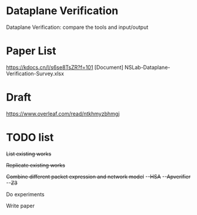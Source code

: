 # Dataplane Verification
Dataplane Verification: compare the tools and input/output

# Paper List
https://kdocs.cn/l/s6se8TsZR?f=101
[Document] NSLab-Dataplane-Verification-Survey.xlsx

# Draft
https://www.overleaf.com/read/ntkhmyzbhmgj

# TODO list
~~List existing works~~

~~Replicate existing works~~

~~Combine different packet expression and network model~~
--~~HSA~~
--~~Apverifier~~
--~~Z3~~

Do experiments

Write paper
